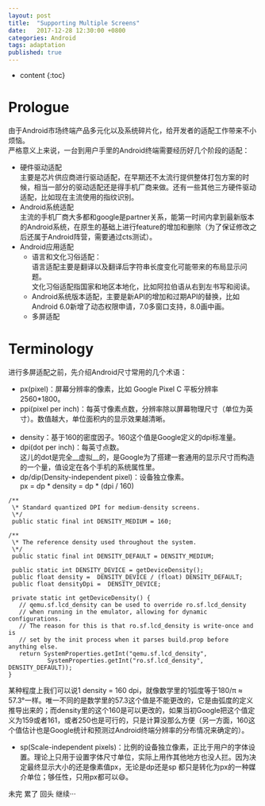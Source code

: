 ```yaml
---
layout: post
title:  "Supporting Multiple Screens"
date:   2017-12-28 12:30:00 +0800
categories: Android
tags: adaptation
published: true
---
```


* content
{:toc}


# Prologue
由于Android市场终端产品多元化以及系统碎片化，给开发者的适配工作带来不小烦恼。
<br>
严格意义上来说，一台到用户手里的Android终端需要经历好几个阶段的适配：
<br>
 * 硬件驱动适配<br>
   主要是芯片供应商进行驱动适配，在早期还不太流行提供整体打包方案的时候，相当一部分的驱动适配还是得手机厂商来做。还有一些其他三方硬件驱动适配，比如现在主流使用的指纹识别。
 * Android系统适配<br>
   主流的手机厂商大多都和google是partner关系，能第一时间内拿到最新版本的Android系统，在原生的基础上进行feature的增加和删除（为了保证修改之后还属于Android阵营，需要通过cts测试）。
 * Android应用适配<br>
   * 语言和文化习俗适配：<br>
     语言适配主要是翻译以及翻译后字符串长度变化可能带来的布局显示问题。<br>
     文化习俗适配指国家和地区本地化，比如阿拉伯语从右到左书写和阅读。
   * Android系统版本适配，主要是新API的增加和过期API的替换，比如Android 6.0新增了动态权限申请，7.0多窗口支持，8.0画中画。
   * 多屏适配

# Terminology
进行多屏适配之前，先介绍Android尺寸常用的几个术语：<br>
 * px(pixel)：屏幕分辨率的像素，比如 Google Pixel C 平板分辨率2560*1800。
 * ppi(pixel per inch)：每英寸像素点数，分辨率除以屏幕物理尺寸（单位为英寸）。数值越大，单位面积内的显示效果越清晰。
 <br><br>
 * density：基于160的密度因子。160这个值是Google定义的dpi标准量。
 * dpi(dot per inch)：每英寸点数。<br>
   这儿的dot是完全__虚拟__的，是Google为了搭建一套通用的显示尺寸而构造的一个量，值设定在各个手机的系统属性里。
 * dp/dip(Density-independent pixel)：设备独立像素。<br>
   px = dp \* density = dp \* (dpi / 160)

 ```
 /**
  \* Standard quantized DPI for medium-density screens.
  \*/
  public static final int DENSITY_MEDIUM = 160;

 /**
  \* The reference density used throughout the system.
  \*/
  public static final int DENSITY_DEFAULT = DENSITY_MEDIUM;

  public static int DENSITY_DEVICE = getDeviceDensity();
  public float density =  DENSITY_DEVICE / (float) DENSITY_DEFAULT;
  public float densityDpi =  DENSITY_DEVICE;

  private static int getDeviceDensity() {
    // qemu.sf.lcd_density can be used to override ro.sf.lcd_density
    // when running in the emulator, allowing for dynamic configurations.
    // The reason for this is that ro.sf.lcd_density is write-once and is
    // set by the init process when it parses build.prop before anything else.
    return SystemProperties.getInt("qemu.sf.lcd_density",
            SystemProperties.getInt("ro.sf.lcd_density", DENSITY_DEFAULT));
}
 ```
 某种程度上我们可以说1 density = 160 dpi，就像数学里的1弧度等于180/π ≈ 57.3°一样。唯一不同的是数学里的57.3这个值是不能更改的，它是由弧度的定义推导出来的；而density里的这个160是可以更改的，如果当初Google把这个值定义为159或者161，或者250也是可行的，只是计算没那么方便（另一方面，160这个值估计也是Google统计和预测过Android终端分辨率的分布情况来确定的）。

 * sp(Scale-independent pixels)：比例的设备独立像素，正比于用户的字体设置。理论上只用于设置字体尺寸单位，实际上用作其他地方也没人拦。因为决定最终显示大小的还是像素值px，无论是dp还是sp 都只是转化为px的一种媒介单位；够任性，只用px都可以:smile:。


未完 累了 回头 继续···
